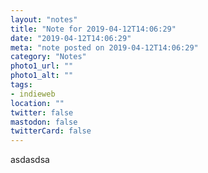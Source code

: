 ```yaml
---
layout: "notes"
title: "Note for 2019-04-12T14:06:29"
date: "2019-04-12T14:06:29"
meta: "note posted on 2019-04-12T14:06:29"
category: "Notes"
photo1_url: ""
photo1_alt: ""
tags:
- indieweb
location: ""
twitter: false
mastodon: false
twitterCard: false
---
```

asdasdsa
